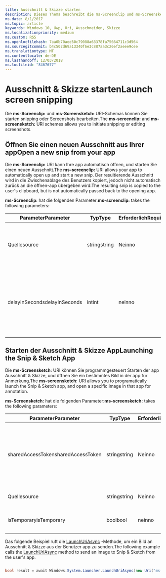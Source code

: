 ```yaml
---
title: Ausschnitt & Skizze starten
description: Dieses Thema beschreibt die ms-Screenclip und ms-Screensketch URI-Schemas. Ihre app kann diese URI-Schemas zum Starten der app Ausschnitt & Skizze oder einen neuen Ausschnitt Öffnen verwenden.
ms.date: 8/1/2017
ms.topic: article
keywords: Windows 10, Uwp, Uri, Ausschneiden, Skizze
ms.localizationpriority: medium
ms.custom: RS5
ms.openlocfilehash: 7aa0b70aee50c79088a68378fa75664711c3d564
ms.sourcegitcommit: b4c502d69a13340f6e3c887aa3c26ef2aeee9cee
ms.translationtype: MT
ms.contentlocale: de-DE
ms.lasthandoff: 12/03/2018
ms.locfileid: "8467677"
---
```

# <a name="launch-screen-snipping"></a><span data-ttu-id="e0764-105">Ausschnitt & Skizze starten</span><span class="sxs-lookup"><span data-stu-id="e0764-105">Launch screen snipping</span></span>

<span data-ttu-id="e0764-106">Die **ms-Screenclip:** und **ms-Screensketch:** URI-Schemas können Sie starten snipping oder Screenshots bearbeiten.</span><span class="sxs-lookup"><span data-stu-id="e0764-106">The **ms-screenclip:** and **ms-screensketch:** URI schemes allows you to initiate snipping or editing screenshots.</span></span>

## <a name="open-a-new-snip-from-your-app"></a><span data-ttu-id="e0764-107">Öffnen Sie einen neuen Ausschnitt aus Ihrer app</span><span class="sxs-lookup"><span data-stu-id="e0764-107">Open a new snip from your app</span></span>

<span data-ttu-id="e0764-108">Die **ms-Screenclip:** URI kann Ihre app automatisch öffnen, und starten Sie einen neuen Ausschnitt.</span><span class="sxs-lookup"><span data-stu-id="e0764-108">The **ms-screenclip:** URI allows your app to automatically open up and start a new snip.</span></span> <span data-ttu-id="e0764-109">Der resultierende Ausschnitt wird in die Zwischenablage des Benutzers kopiert, jedoch nicht automatisch zurück an die öffnen-app übergeben wird.</span><span class="sxs-lookup"><span data-stu-id="e0764-109">The resulting snip is copied to the user's clipboard, but is not automatically passed back to the opening app.</span></span>

<span data-ttu-id="e0764-110">**ms-Screenclip:** hat die folgenden Parameter:</span><span class="sxs-lookup"><span data-stu-id="e0764-110">**ms-screenclip:** takes the following parameters:</span></span>

| <span data-ttu-id="e0764-111">Parameter</span><span class="sxs-lookup"><span data-stu-id="e0764-111">Parameter</span></span> | <span data-ttu-id="e0764-112">Typ</span><span class="sxs-lookup"><span data-stu-id="e0764-112">Type</span></span> | <span data-ttu-id="e0764-113">Erforderlich</span><span class="sxs-lookup"><span data-stu-id="e0764-113">Required</span></span> | <span data-ttu-id="e0764-114">Beschreibung</span><span class="sxs-lookup"><span data-stu-id="e0764-114">Description</span></span> |
| --- | --- | --- | --- |
| <span data-ttu-id="e0764-115">Quelle</span><span class="sxs-lookup"><span data-stu-id="e0764-115">source</span></span> | <span data-ttu-id="e0764-116">string</span><span class="sxs-lookup"><span data-stu-id="e0764-116">string</span></span> | <span data-ttu-id="e0764-117">Nein</span><span class="sxs-lookup"><span data-stu-id="e0764-117">no</span></span> | <span data-ttu-id="e0764-118">Eine formfreie Zeichenfolge an, dass die Quelle, die den URI gestartet.</span><span class="sxs-lookup"><span data-stu-id="e0764-118">A freeform string to indicate the source that launched the URI.</span></span> |
| <span data-ttu-id="e0764-119">delayInSeconds</span><span class="sxs-lookup"><span data-stu-id="e0764-119">delayInSeconds</span></span> | <span data-ttu-id="e0764-120">int</span><span class="sxs-lookup"><span data-stu-id="e0764-120">int</span></span> | <span data-ttu-id="e0764-121">nein</span><span class="sxs-lookup"><span data-stu-id="e0764-121">no</span></span> | <span data-ttu-id="e0764-122">Eine ganze Zahl von 1 bis zu 30.</span><span class="sxs-lookup"><span data-stu-id="e0764-122">An integer value, from 1 to 30.</span></span> <span data-ttu-id="e0764-123">Gibt die Verzögerung in vollständige Sekunden zwischen dem URI-Aufruf und wann snipping beginnt.</span><span class="sxs-lookup"><span data-stu-id="e0764-123">Specifies the delay, in full seconds, between the URI call and when snipping begins.</span></span> |

## <a name="launching-the-snip--sketch-app"></a><span data-ttu-id="e0764-124">Starten der Ausschnitt & Skizze App</span><span class="sxs-lookup"><span data-stu-id="e0764-124">Launching the Snip & Sketch App</span></span>

<span data-ttu-id="e0764-125">Die **ms-Screensketch:** URI können Sie programmgesteuert Starten der app Ausschnitt & Skizze, und öffnen Sie ein bestimmtes Bild in der app für Anmerkung.</span><span class="sxs-lookup"><span data-stu-id="e0764-125">The **ms-screensketch:** URI allows you to programatically launch the Snip & Sketch app, and open a specific image in that app for annotation.</span></span>

<span data-ttu-id="e0764-126">**ms-Screensketch:** hat die folgenden Parameter:</span><span class="sxs-lookup"><span data-stu-id="e0764-126">**ms-screensketch:** takes the following parameters:</span></span>

| <span data-ttu-id="e0764-127">Parameter</span><span class="sxs-lookup"><span data-stu-id="e0764-127">Parameter</span></span> | <span data-ttu-id="e0764-128">Typ</span><span class="sxs-lookup"><span data-stu-id="e0764-128">Type</span></span> | <span data-ttu-id="e0764-129">Erforderlich</span><span class="sxs-lookup"><span data-stu-id="e0764-129">Required</span></span> | <span data-ttu-id="e0764-130">Beschreibung</span><span class="sxs-lookup"><span data-stu-id="e0764-130">Description</span></span> |
| --- | --- | --- | --- |
| <span data-ttu-id="e0764-131">sharedAccessToken</span><span class="sxs-lookup"><span data-stu-id="e0764-131">sharedAccessToken</span></span> | <span data-ttu-id="e0764-132">string</span><span class="sxs-lookup"><span data-stu-id="e0764-132">string</span></span> | <span data-ttu-id="e0764-133">Nein</span><span class="sxs-lookup"><span data-stu-id="e0764-133">no</span></span> | <span data-ttu-id="e0764-134">Ein Token, identifizieren die Datei in der app Ausschnitt & Skizze geöffnet.</span><span class="sxs-lookup"><span data-stu-id="e0764-134">A token identifying the file to open in the Snip & Sketch app.</span></span> <span data-ttu-id="e0764-135">Aus [SharedStorageAccessManager.AddFile](https://docs.microsoft.com/uwp/api/windows.applicationmodel.datatransfer.sharedstorageaccessmanager.addfile)abgerufen werden.</span><span class="sxs-lookup"><span data-stu-id="e0764-135">Retrieved from [SharedStorageAccessManager.AddFile](https://docs.microsoft.com/uwp/api/windows.applicationmodel.datatransfer.sharedstorageaccessmanager.addfile).</span></span> <span data-ttu-id="e0764-136">Wenn dieser Parameter nicht angegeben ist, wird die app ohne Öffnen der Datei gestartet werden.</span><span class="sxs-lookup"><span data-stu-id="e0764-136">If this parameter is omitted, the app will be launched without a file open.</span></span> |
| <span data-ttu-id="e0764-137">Quelle</span><span class="sxs-lookup"><span data-stu-id="e0764-137">source</span></span> | <span data-ttu-id="e0764-138">string</span><span class="sxs-lookup"><span data-stu-id="e0764-138">string</span></span> | <span data-ttu-id="e0764-139">Nein</span><span class="sxs-lookup"><span data-stu-id="e0764-139">no</span></span> | <span data-ttu-id="e0764-140">Eine formfreie Zeichenfolge an, dass die Quelle, die den URI gestartet.</span><span class="sxs-lookup"><span data-stu-id="e0764-140">A freeform string to indicate the source that launched the URI.</span></span> |
| <span data-ttu-id="e0764-141">isTemporary</span><span class="sxs-lookup"><span data-stu-id="e0764-141">isTemporary</span></span> | <span data-ttu-id="e0764-142">bool</span><span class="sxs-lookup"><span data-stu-id="e0764-142">bool</span></span> | <span data-ttu-id="e0764-143">nein</span><span class="sxs-lookup"><span data-stu-id="e0764-143">no</span></span> | <span data-ttu-id="e0764-144">Wenn auf True festgelegt, Bildschirmskizzen versucht, die Datei zu löschen, nachdem sie geöffnet.</span><span class="sxs-lookup"><span data-stu-id="e0764-144">If set to True, Screen Sketch will try to delete the file after opening it.</span></span> |

<span data-ttu-id="e0764-145">Das folgende Beispiel ruft die [LaunchUriAsync](https://docs.microsoft.com/uwp/api/Windows.System.Launcher#Windows_System_Launcher_LaunchUriAsync_Windows_Foundation_Uri_) -Methode, um ein Bild an Ausschnitt & Skizze aus der Benutzer app zu senden.</span><span class="sxs-lookup"><span data-stu-id="e0764-145">The following example calls the [LaunchUriAsync](https://docs.microsoft.com/uwp/api/Windows.System.Launcher#Windows_System_Launcher_LaunchUriAsync_Windows_Foundation_Uri_) method to send an image to Snip & Sketch from the user's app.</span></span>

```csharp

bool result = await Windows.System.Launcher.LaunchUriAsync(new Uri("ms-screensketch:edit?source=MyApp&isTemporary=false&sharedAccessToken=2C37ADDA-B054-40B5-8B38-11CED1E1A2D"));

```
